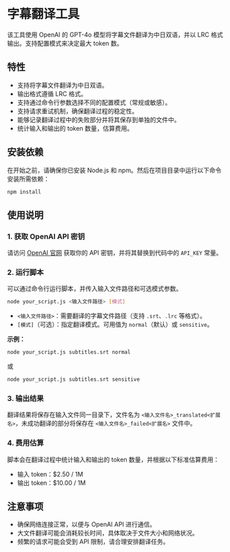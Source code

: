 # 字幕翻译工具

该工具使用 OpenAI 的 GPT-4o 模型将字幕文件翻译为中日双语，并以 LRC 格式输出。支持配置模式来决定最大 token 数。

## 特性

- 支持将字幕文件翻译为中日双语。
- 输出格式遵循 LRC 格式。
- 支持通过命令行参数选择不同的配置模式（常规或敏感）。
- 支持请求重试机制，确保翻译过程的稳定性。
- 能够记录翻译过程中的失败部分并将其保存到单独的文件中。
- 统计输入和输出的 token 数量，估算费用。

## 安装依赖

在开始之前，请确保你已安装 Node.js 和 npm。然后在项目目录中运行以下命令安装所需依赖：

```bash
npm install
```

## 使用说明

### 1. 获取 OpenAI API 密钥

请访问 [OpenAI 官网](https://openai.com/) 获取你的 API 密钥，并将其替换到代码中的 `API_KEY` 常量。

### 2. 运行脚本

可以通过命令行运行脚本，并传入输入文件路径和可选模式参数。

```bash
node your_script.js <输入文件路径> [模式]
```

- `<输入文件路径>`：需要翻译的字幕文件路径（支持 `.srt`、`.lrc` 等格式）。
- `[模式]`（可选）：指定翻译模式。可用值为 `normal`（默认）或 `sensitive`。

**示例：**

```bash
node your_script.js subtitles.srt normal
```

或

```bash
node your_script.js subtitles.srt sensitive
```

### 3. 输出结果

翻译结果将保存在输入文件同一目录下，文件名为 `<输入文件名>_translated<扩展名>`，未成功翻译的部分将保存在 `<输入文件名>_failed<扩展名>` 文件中。

### 4. 费用估算

脚本会在翻译过程中统计输入和输出的 token 数量，并根据以下标准估算费用：

- 输入 token：$2.50 / 1M
- 输出 token：$10.00 / 1M

## 注意事项

- 确保网络连接正常，以便与 OpenAI API 进行通信。
- 大文件翻译可能会消耗较长时间，具体取决于文件大小和网络状况。
- 频繁的请求可能会受到 API 限制，请合理安排翻译任务。
